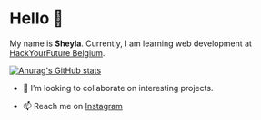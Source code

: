 # Hello 👋

My name is **Sheyla**. Currently, I am learning web development at [HackYourFuture Belgium](https://www.hackyourfuture.net). 

[![Anurag's GitHub stats](https://github-readme-stats.vercel.app/api?username=sheybusta)](https://github.com/anuraghazra/github-readme-stats)

- 👯 I’m looking to collaborate on interesting projects.

- 📫 Reach me on [Instagram](https://www.instagram.com/milabusta)






